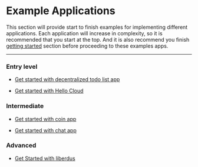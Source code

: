# Example Applications

This section will provide start to finish examples for implementing different
applications. Each application will increase in complexity, so it is
recommended that you start at the top. And it is also recommend you finish [getting started](../gettingstarted) section before proceeding to these examples apps.

---

### Entry level

- [Get started with decentralized todo list app](../gettingstarted)

- [Get started with Hello Cloud](./hello-cloud-template)

### Intermediate

- [Get started with coin app](./coin-app-template/)

- [Get started with chat app](./chat-app-template)

### Advanced

- [Get Started with liberdus](./liberdus)
